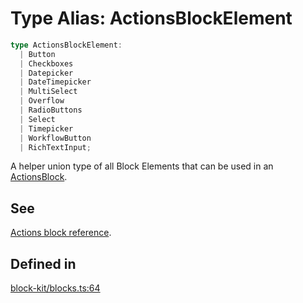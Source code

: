 # Type Alias: ActionsBlockElement

```ts
type ActionsBlockElement: 
  | Button
  | Checkboxes
  | Datepicker
  | DateTimepicker
  | MultiSelect
  | Overflow
  | RadioButtons
  | Select
  | Timepicker
  | WorkflowButton
  | RichTextInput;
```

A helper union type of all Block Elements that can be used in an [ActionsBlock](../interfaces/ActionsBlock.md).

## See

[Actions block reference](https://api.slack.com/reference/block-kit/blocks#actions).

## Defined in

[block-kit/blocks.ts:64](https://github.com/slackapi/node-slack-sdk/blob/7b348598b763c2b7545d1042b5f0429775cfa62c/packages/types/src/block-kit/blocks.ts#L64)

